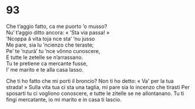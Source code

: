 # 93
  
Che t’aggio fatto, ca me puorto ’o musso?  
Nu’ t’aggio ditto ancora: « ’Sta via passa! »  
’Ncoppa â vita toja nce sta’ ’nu jusso  
Me pare, sia lu ’ncienzo che teraste;  
Pe’ te ’nzurà’ tu ’nce vônno cunoscere,  
E tutte le zetelle se n’arrassano.  
Tu te pretiene ca mercante fusse,  
I’ me marito e te alla casa lasso.

Che ti ho fatto che mi porti il broncio?
Non ti ho detto: « Va' per la tua strada! »
Sulla vita tua ci sta una taglia,
mi pare sia lo incenzo che tirasti
Per sposarti tu ci vogliono conoscere,
e tutte le zitelle se ne allontanano.
Tu ti fingi mercatante,
io mi marito e in casa ti lascio.
